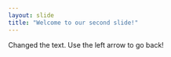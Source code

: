 ```yaml
---
layout: slide
title: "Welcome to our second slide!"
---
```

Changed the text.
Use the left arrow to go back!
